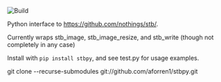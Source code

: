 ![Build](https://github.com/aforren1/stbpy/workflows/Build/badge.svg?branch=master)

Python interface to https://github.com/nothings/stb/.

Currently wraps stb_image, stb_image_resize, and stb_write (though not completely in any case)

Install with `pip install stbpy`, and see test.py for usage examples.

git clone --recurse-submodules git://github.com/aforren1/stbpy.git
